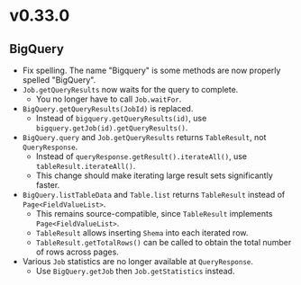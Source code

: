 # v0.33.0
## BigQuery
- Fix spelling. The name "Bigquery" is some methods are now properly spelled "BigQuery".
- `Job.getQueryResults` now waits for the query to complete.
  - You no longer have to call `Job.waitFor`.
- `BigQuery.getQueryResults(JobId)` is replaced.
  - Instead of `bigquery.getQueryResults(id)`, use `bigquery.getJob(id).getQueryResults()`.
- `BigQuery.query` and `Job.getQueryResults` returns `TableResult`, not `QueryResponse`.
  - Instead of `queryResponse.getResult().iterateAll()`, use `tableResult.iterateAll()`.
  - This change should make iterating large result sets significantly faster.
- `BigQuery.listTableData` and `Table.list` returns `TableResult` instead of `Page<FieldValueList>`.
  - This remains source-compatible, since `TableResult` implements `Page<FieldValueList>`.
  - `TableResult` allows inserting `Shema` into each iterated row.
  - `TableResult.getTotalRows()` can be called to obtain the total number of rows across pages.
- Various `Job` statistics are no longer available at `QueryResponse`.
  - Use `BigQuery.getJob` then `Job.getStatistics` instead.
